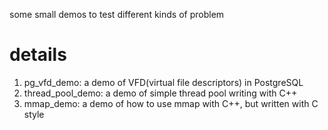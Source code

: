 some small demos to test different kinds of problem

# details
1. pg_vfd_demo: a demo of VFD(virtual file descriptors) in PostgreSQL
2. thread_pool_demo: a demo of simple thread pool writing with C++
3. mmap_demo: a demo of how to use mmap with C++, but written with C style